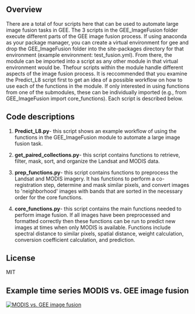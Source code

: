 ## Overview
There are a total of four scripts here that can be used to automate large image fusion tasks in GEE. The 3 scripts in the GEE_ImageFusion folder execute different parts of the GEE image fusion process. If using anaconda as your package manager, you can create a virtual environment for gee and drop the GEE_ImageFusion folder into the site-packages directory for that environment (example environment: test_fusion.yml). From there, the module can be imported into a script as any other module in that virtual environment would be. Thefour scripts within the module handle different aspects of the image fusion process. It is reccommended that you examine the Predict_L8 script first to get an idea of a possible workflow on how to use each of the functions in the module. If only interested in using functions from one of the submodules, these can be individually imported (e.g., from GEE_ImageFusion import core_functions). Each script is described below. 

## Code descriptions
1. **Predict_L8.py**- this script shows an example workflow of using the functions in the GEE_ImageFusion module to automate a large image fusion task.

2. **get_paired_collections.py**- this script contains functions to retrieve, filter, mask, sort, and organize the Landsat and MODIS data.

3. **prep_functions.py**- this script contains functions to preprocess the Landsat and MODIS imagery. It has functions to perform a co-registration step, determine and mask similar pixels, and convert images to 'neighborhood' images with bands that are sorted in the necessary order for the core functions.

4. **core_functions.py**- this script contains the main functions needed to perform image fusion. If all images have been preprocessed and formatted correctly then these functions can be run to predict new images at times when only MODIS is available. Functions include spectral distance to similar pixels, spatial distance, weight calculation, conversion coefficient calculation, and prediction.

## License
MIT

## Example time series MODIS vs. GEE image fusion 
[![MODIS vs. GEE image fusion](https://img.youtube.com/vi/v9F71tuqozY/maxresdefault.jpg)](https://www.youtube.com/watch?v=v9F71tuqozY) 
